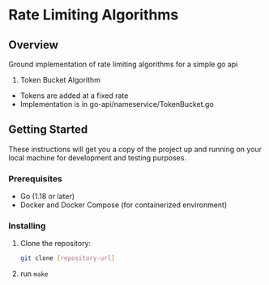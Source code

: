 # Rate Limiting Algorithms

## Overview

Ground implementation of rate limiting algorithms for a simple go api
1. Token Bucket Algorithm
- Tokens are added at a fixed rate
- Implementation is in go-api/nameservice/TokenBucket.go

## Getting Started

These instructions will get you a copy of the project up and running on your local machine for development and testing purposes.

### Prerequisites

- Go (1.18 or later)
- Docker and Docker Compose (for containerized environment)

### Installing

1. Clone the repository:
   ```bash
   git clone [repository-url]
2. run `make`
